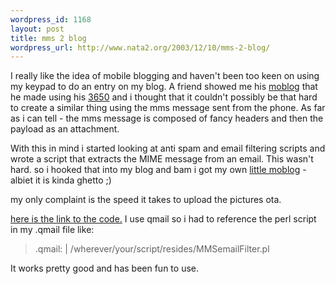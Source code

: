 ```yaml
--- 
wordpress_id: 1168
layout: post
title: mms 2 blog
wordpress_url: http://www.nata2.org/2003/12/10/mms-2-blog/
---
```

I really like the idea of mobile blogging and haven't been too keen on using my keypad to do an entry on my blog. A friend showed me his <a href="http://bryan.textamerica.com/">moblog</a> that he made using his <a href="http://www.nokia.com/nokia/0,,2273,00.html">3650</a> and i thought that it couldn't possibly be that hard to create a similar thing using the mms message sent from the phone. As far as i can tell - the mms message is composed of fancy headers and then the payload as an attachment.

<!--more-->

With this in mind i started looking at anti spam and email filtering scripts and wrote a script that extracts the MIME message from an email. This wasn't hard. so i hooked that into my blog and bam i got my own <a href="http://www.nata2.org/photolog.php">little moblog</a> - albiet it is kinda ghetto ;)

my only complaint is the speed it takes to upload the pictures ota.

<a href="http://nata2.info/?path=code%2Fmms2blog&text=MMSemailFilter.0.3.pl">here is the link to the code.</a>  I use qmail so i had to reference the perl script in my .qmail file like:
<blockquote>.qmail:
| /wherever/your/script/resides/MMSemailFilter.pl</blockquote>
It works pretty good and has been fun to use.
